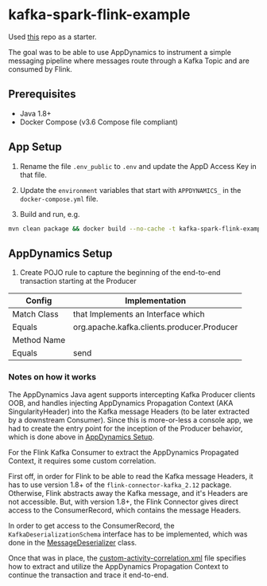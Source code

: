 # kafka-spark-flink-example

Used [this](https://github.com/hands-on-tech/kafka-spark-flink-example) repo as a starter.

The goal was to be able to use AppDynamics to instrument a simple messaging pipeline where messages route through a Kafka Topic and are consumed by Flink.

## Prerequisites

- Java 1.8+
- Docker Compose (v3.6 Compose file compliant)

## App Setup

1. Rename the file `.env_public` to `.env` and update the AppD Access Key in that file.

2. Update the `environment` variables that start with `APPDYNAMICS_` in the `docker-compose.yml` file.

3. Build and run, e.g.

```bash
mvn clean package && docker build --no-cache -t kafka-spark-flink-example . && docker-compose up -d
```

## AppDynamics Setup

1. Create POJO rule to capture the beginning of the end-to-end transaction starting at the Producer

| Config | Implementation                                  |
| ------ | --------------                                  |
| Match Class | that Implements an Interface which         |
| Equals      | org.apache.kafka.clients.producer.Producer |
| Method Name |                                            |
| Equals | send                                            |


### Notes on how it works

The AppDynamics Java agent supports intercepting Kafka Producer clients OOB, and handles injecting AppDynamics Propagation Context (AKA SingularityHeader) into the Kafka message Headers (to be later extracted by a downstream Consumer).  Since this is more-or-less a console app, we had to create the entry point for the inception of the Producer behavior, which is done above in [AppDynamics Setup](#appdynamics-setup).

For the Flink Kafka Consumer to extract the AppDynamics Propagated Context, it requires some custom correlation.

First off, in order for Flink to be able to read the Kafka message Headers, it has to use version 1.8+ of the `flink-connector-kafka_2.12` package.  Otherwise, Flink abstracts away the Kafka message, and it's Headers are not accessible.  But, with version 1.8+, the Flink Connector gives direct access to the ConsumerRecord, which contains the message Headers.

In order to get access to the ConsumerRecord, the `KafkaDeserializationSchema` interface has to be implemented, which was done in the [MessageDeserializer](/src/main/java/org/kjt/kafka/consumer/MessageDeserializer.java) class.

Once that was in place, the [custom-activity-correlation.xml](custom-activity-correlation.xml) file specifies how to extract and utilize the AppDynamics Propagation Context to continue the transaction and trace it end-to-end.
